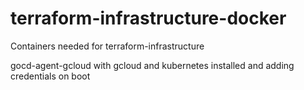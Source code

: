 # terraform-infrastructure-docker
Containers needed for terraform-infrastructure

gocd-agent-gcloud with gcloud and kubernetes installed and adding credentials on boot